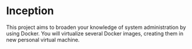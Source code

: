 # Inception
This project aims to broaden your knowledge of system administration by using Docker. You will virtualize several Docker images, creating them in new personal virtual machine.
